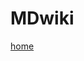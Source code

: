 # MDwiki

[home](index.md)

<!-- counter pixel for counting visitors -->
<!-- <img src="http://stats.markdown.io/mdwiki_info.gif" style="display:none;"/> -->
